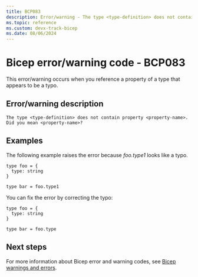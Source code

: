 ```yaml
---
title: BCP083
description: Error/warning - The type <type-definition> does not contain property <property-name>. Did you mean <property-name>?
ms.topic: reference
ms.custom: devx-track-bicep
ms.date: 08/06/2024
---
```


# Bicep error/warning code - BCP083

This error/warning occurs when you reference a property of a type that appears to be a typo.

## Error/warning description

`The type <type-definition> does not contain property <property-name>. Did you mean <property-name>?`

## Examples

The following example raises the error because _foo.type1_ looks like a typo.

```bicep
type foo = {
  type: string
}

type bar = foo.type1
```

You can fix the error by correcting the typo:

```bicep
type foo = {
  type: string
}

type bar = foo.type
```

## Next steps

For more information about Bicep error and warning codes, see [Bicep warnings and errors](../bicep-core-diagnostics.md).

